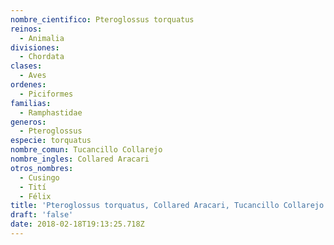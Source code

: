 ```yaml
---
nombre_cientifico: Pteroglossus torquatus
reinos:
  - Animalia
divisiones:
  - Chordata
clases:
  - Aves
ordenes:
  - Piciformes
familias:
  - Ramphastidae
generos:
  - Pteroglossus
especie: torquatus
nombre_comun: Tucancillo Collarejo
nombre_ingles: Collared Aracari
otros_nombres:
  - Cusingo
  - Tití
  - Félix
title: 'Pteroglossus torquatus, Collared Aracari, Tucancillo Collarejo'
draft: 'false'
date: 2018-02-18T19:13:25.718Z
---
```


